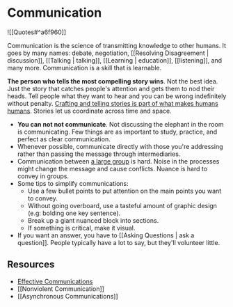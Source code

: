 # Communication

![[Quotes#^a6f960]]

Communication is the science of transmitting knowledge to other humans. It goes by many names: debate, negotiation, [[Resolving Disagreement | discussion]], [[Talking | talking]],  [[Learning | education]], [[listening]], and many more. Communication is a skill that is learnable.

**The person who tells the most compelling story wins**. Not the best idea. Just the story that catches people's attention and gets them to nod their heads. Tell people what they want to hear and you can be wrong indefinitely without penalty. [Crafting and telling stories is part of what makes humans humans](https://www.notboring.co/p/story-time). Stories let us coordinate across time and space.

- **You can not not communicate**. Not discussing the elephant in the room is communicating. Few things are as important to study, practice, and perfect as clear communication.
- Whenever possible, communicate directly with those you're addressing rather than passing the message through intermediaries.
- Communication between [a large group](https://twitter.com/RichRogers_/status/1159872097205805056) is hard. Noise in the processes might change the message and cause conflicts.  Nuance is hard to convey in groups. 
- Some tips to simplify communications:
	- Use a few bullet points to put attention on the main points you want to convey.
	- Without going overboard, use a tasteful amount of graphic design (e.g: bolding one key sentence).
	- Break up a giant nuanced block into sections.
	- If something is critical, make it visual.
- If you want an answer, you have to [[Asking Questions | ask a question]]. People typically have a lot to say, but they'll volunteer little.

## Resources

- [Effective Communications](https://gist.github.com/flopezluis/8b79555b1337e139a9f1d276a42e0019)
- [[Nonviolent Communication]]
- [[Asynchronous Communications]]
